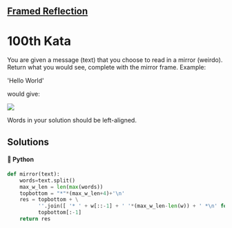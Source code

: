 ## [Framed Reflection](https://www.codewars.com/kata/581331293788bc1702001fa6)

<h1><strong>100th Kata</strong></h1>

You are given a message (text) that you choose to read in a mirror (weirdo). Return what you would see, complete with the mirror frame. Example:<br>

'Hello World'

would give:


<img src="http://res.cloudinary.com/dfvyityr2/image/upload/v1477656440/kata_examp_ypboka.png">

Words in your solution should be left-aligned.

## Solutions
#### 🐍 Python
```python
def mirror(text):
    words=text.split()
    max_w_len = len(max(words))
    topbottom = "*"*(max_w_len+4)+'\n'
    res = topbottom + \
          ''.join([ '* ' + w[::-1] + ' '*(max_w_len-len(w)) + ' *\n' for w in words ]) + \
          topbottom[:-1]
    return res

```
